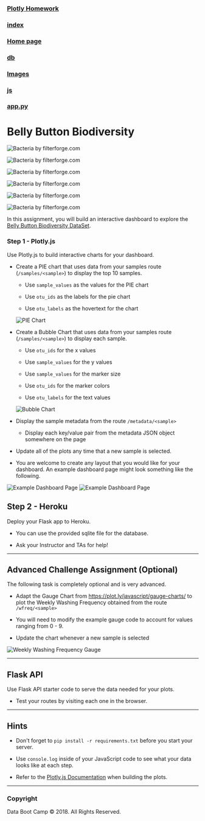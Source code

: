 ### [Plotly Homework](https://github.com/modelobootcamp/15-Interactive-Visualizations-and-Dashboards)
### [index](https://modelobootcamp.github.io/Plotly-html/)
### [Home page](https://modelobootcamp.github.io/15-Interactive-Visualizations-and-Dashboards/)
###  [db](https://github.com/modelobootcamp/15-Interactive-Visualizations-and-Dashboards/tree/master/db)
### [Images](https://github.com/modelobootcamp/15-Interactive-Visualizations-and-Dashboards/tree/master/images)
### [js](https://github.com/modelobootcamp/15-Interactive-Visualizations-and-Dashboards/tree/master/static/js)
###  [app.py](https://github.com/modelobootcamp/15-Interactive-Visualizations-and-Dashboards/blob/master/app.py)

# Belly Button Biodiversity

![Bacteria by filterforge.com](images/bacteria_by_filterforgedotcom.jpg)

![Bacteria by filterforge.com](https://github.com/modelobootcamp/15-Interactive-Visualizations-and-Dashboards/blob/master/images/2019-05-05%20(9).png)

![Bacteria by filterforge.com](https://github.com/modelobootcamp/15-Interactive-Visualizations-and-Dashboards/blob/master/images/2019-05-05%20(8).png)

![Bacteria by filterforge.com](https://github.com/modelobootcamp/15-Interactive-Visualizations-and-Dashboards/blob/master/images/2019-05-05%20(7).png)

![Bacteria by filterforge.com](https://github.com/modelobootcamp/15-Interactive-Visualizations-and-Dashboards/blob/master/images/2019-05-05%20(6).png)

![Bacteria by filterforge.com](https://github.com/modelobootcamp/15-Interactive-Visualizations-and-Dashboards/blob/master/images/2019-05-05%20(5).png)



In this assignment, you will build an interactive dashboard to explore the [Belly Button Biodiversity DataSet](http://robdunnlab.com/projects/belly-button-biodiversity/).

### Step 1 - Plotly.js

Use Plotly.js to build interactive charts for your dashboard.

* Create a PIE chart that uses data from your samples route (`/samples/<sample>`) to display the top 10 samples.

  * Use `sample_values` as the values for the PIE chart

  * Use `otu_ids` as the labels for the pie chart

  * Use `otu_labels` as the hovertext for the chart

  ![PIE Chart](images/pie_chart.png)

* Create a Bubble Chart that uses data from your samples route (`/samples/<sample>`) to display each sample.

  * Use `otu_ids` for the x values

  * Use `sample_values` for the y values

  * Use `sample_values` for the marker size

  * Use `otu_ids` for the marker colors

  * Use `otu_labels` for the text values

  ![Bubble Chart](images/bubble_chart.png)

* Display the sample metadata from the route `/metadata/<sample>`

  * Display each key/value pair from the metadata JSON object somewhere on the page

* Update all of the plots any time that a new sample is selected.

* You are welcome to create any layout that you would like for your dashboard. An example dashboard page might look something like the following.

![Example Dashboard Page](images/dashboard_part1.png)
![Example Dashboard Page](images/dashboard_part2.png)

## Step 2 - Heroku

Deploy your Flask app to Heroku.

* You can use the provided sqlite file for the database.

* Ask your Instructor and TAs for help!

- - -

## Advanced Challenge Assignment (Optional)

The following task is completely optional and is very advanced.

* Adapt the Gauge Chart from <https://plot.ly/javascript/gauge-charts/> to plot the Weekly Washing Frequency obtained from the route `/wfreq/<sample>`

* You will need to modify the example gauge code to account for values ranging from 0 - 9.

* Update the chart whenever a new sample is selected

![Weekly Washing Frequency Gauge](images/gauge.png)

- - -

## Flask API

Use Flask API starter code to serve the data needed for your plots.

* Test your routes by visiting each one in the browser.

- - -

## Hints

* Don't forget to `pip install -r requirements.txt` before you start your server.

* Use `console.log` inside of your JavaScript code to see what your data looks like at each step.

* Refer to the [Plotly.js Documentation](https://plot.ly/javascript/) when building the plots.

- - -

### Copyright

Data Boot Camp © 2018. All Rights Reserved.
